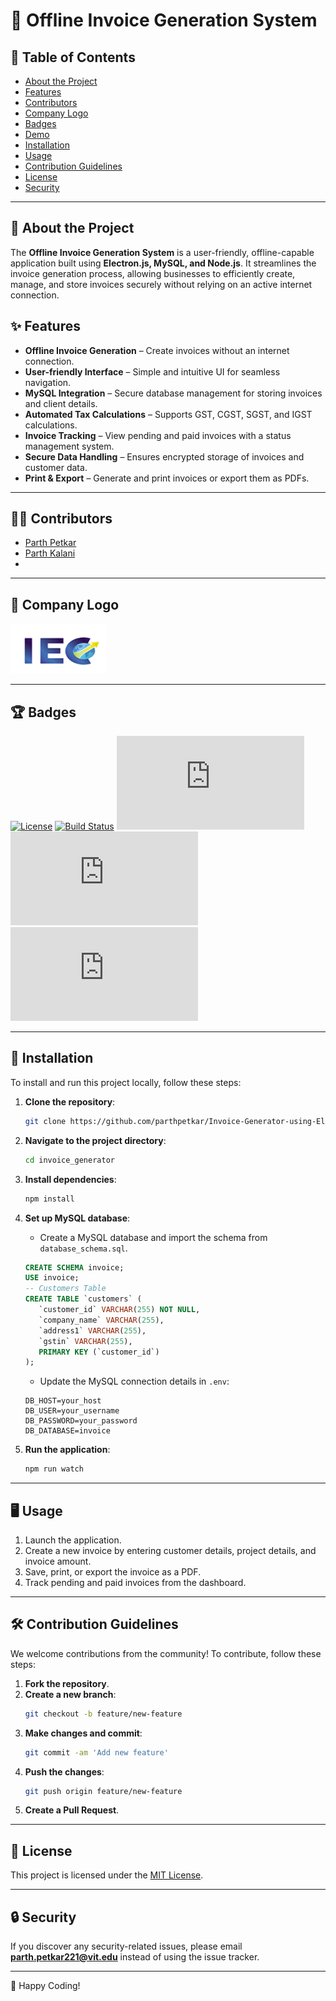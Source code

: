 # 🧾 Offline Invoice Generation System

## 🎨 Table of Contents
- [About the Project](#about-the-project)
- [Features](#features)
- [Contributors](#contributors)
- [Company Logo](#company-logo)
- [Badges](#badges)
- [Demo](#demo)
- [Installation](#installation)
- [Usage](#usage)
- [Contribution Guidelines](#contribution-guidelines)
- [License](#license)
- [Security](#security)

---

## 📌 About the Project
The **Offline Invoice Generation System** is a user-friendly, offline-capable application built using **Electron.js, MySQL, and Node.js**. It streamlines the invoice generation process, allowing businesses to efficiently create, manage, and store invoices securely without relying on an active internet connection.

## ✨ Features
- **Offline Invoice Generation** – Create invoices without an internet connection.
- **User-friendly Interface** – Simple and intuitive UI for seamless navigation.
- **MySQL Integration** – Secure database management for storing invoices and client details.
- **Automated Tax Calculations** – Supports GST, CGST, SGST, and IGST calculations.
- **Invoice Tracking** – View pending and paid invoices with a status management system.
- **Secure Data Handling** – Ensures encrypted storage of invoices and customer data.
- **Print & Export** – Generate and print invoices or export them as PDFs.

---

## 👨‍💻 Contributors
- [Parth Petkar](https://github.com/parthpetkar)
- [Parth Kalani](https://github.com/parth1899)
- 
---

## 🏢 Company Logo
![Company Logo](./Assets/company-logo.png)

---

## 🏆 Badges
[![License](https://img.shields.io/badge/License-MIT-yellow.svg)](https://opensource.org/licenses/MIT)
[![Build Status](https://travis-ci.com/parthpetkar/Invoice-Generator-using-Electron.js.svg?branch=main)](https://github.com/parthpetkar/Invoice-Generator-using-Electron.js)
[![GitHub issues](https://img.shields.io/github/issues/parthpetkar/Invoice-Generator-using-Electron.js)](https://github.com/parthpetkar/Invoice-Generator-using-Electron.js/issues)
[![GitHub stars](https://img.shields.io/github/stars/parthpetkar/Invoice-Generator-using-Electron.js)](https://github.com/parthpetkar/Invoice-Generator-using-Electron.js/stargazers)
[![GitHub forks](https://img.shields.io/github/forks/parthpetkar/Invoice-Generator-using-Electron.js)](https://github.com/parthpetkar/Invoice-Generator-using-Electron.js/network)

---

## 🚀 Installation
To install and run this project locally, follow these steps:

1. **Clone the repository**:
   ```bash
   git clone https://github.com/parthpetkar/Invoice-Generator-using-Electron.js
   ```

2. **Navigate to the project directory**:
   ```bash
   cd invoice_generator
   ```

3. **Install dependencies**:
   ```bash
   npm install
   ```

4. **Set up MySQL database**:
   - Create a MySQL database and import the schema from `database_schema.sql`.
   ```sql
   CREATE SCHEMA invoice;
   USE invoice;
   -- Customers Table
   CREATE TABLE `customers` (
      `customer_id` VARCHAR(255) NOT NULL,
      `company_name` VARCHAR(255),
      `address1` VARCHAR(255),
      `gstin` VARCHAR(255),
      PRIMARY KEY (`customer_id`)
   );
   ```
   
   - Update the MySQL connection details in `.env`:
   ```plaintext
   DB_HOST=your_host
   DB_USER=your_username
   DB_PASSWORD=your_password
   DB_DATABASE=invoice
   ```

5. **Run the application**:
   ```bash
   npm run watch
   ```

---

## 🖥️ Usage
1. Launch the application.
2. Create a new invoice by entering customer details, project details, and invoice amount.
3. Save, print, or export the invoice as a PDF.
4. Track pending and paid invoices from the dashboard.

---

## 🛠️ Contribution Guidelines
We welcome contributions from the community! To contribute, follow these steps:

1. **Fork the repository**.
2. **Create a new branch**:
   ```bash
   git checkout -b feature/new-feature
   ```
3. **Make changes and commit**:
   ```bash
   git commit -am 'Add new feature'
   ```
4. **Push the changes**:
   ```bash
   git push origin feature/new-feature
   ```
5. **Create a Pull Request**.

---

## 📜 License
This project is licensed under the [MIT License](LICENSE).

---

## 🔒 Security
If you discover any security-related issues, please email **[parth.petkar221@vit.edu](mailto:parth.petkar221@vit.edu)** instead of using the issue tracker.

---

🚀 Happy Coding!

